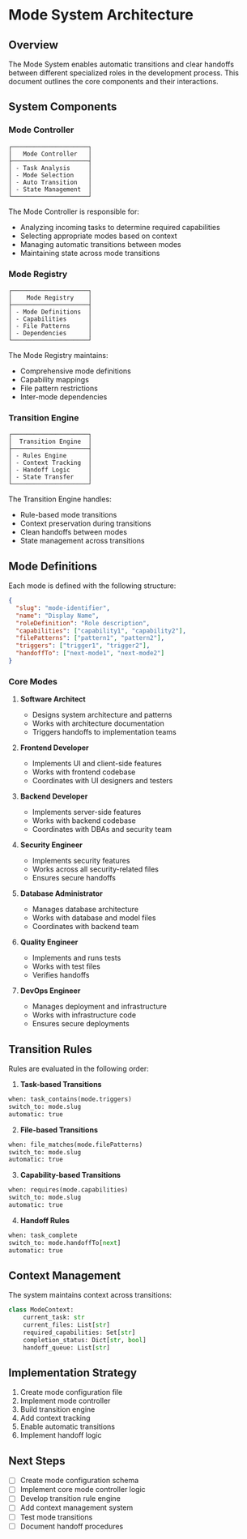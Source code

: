 # Mode System Architecture

## Overview

The Mode System enables automatic transitions and clear handoffs between different specialized roles in the development process. This document outlines the core components and their interactions.

## System Components

### Mode Controller
```
┌─────────────────────┐
│   Mode Controller   │
├─────────────────────┤
│ - Task Analysis     │
│ - Mode Selection    │
│ - Auto Transition   │
│ - State Management  │
└─────────────────────┘
```

The Mode Controller is responsible for:
- Analyzing incoming tasks to determine required capabilities
- Selecting appropriate modes based on context
- Managing automatic transitions between modes
- Maintaining state across mode transitions

### Mode Registry
```
┌─────────────────────┐
│    Mode Registry    │
├─────────────────────┤
│ - Mode Definitions  │
│ - Capabilities      │
│ - File Patterns     │
│ - Dependencies      │
└─────────────────────┘
```

The Mode Registry maintains:
- Comprehensive mode definitions
- Capability mappings
- File pattern restrictions
- Inter-mode dependencies

### Transition Engine
```
┌─────────────────────┐
│  Transition Engine  │
├─────────────────────┤
│ - Rules Engine      │
│ - Context Tracking  │
│ - Handoff Logic     │
│ - State Transfer    │
└─────────────────────┘
```

The Transition Engine handles:
- Rule-based mode transitions
- Context preservation during transitions
- Clean handoffs between modes
- State management across transitions

## Mode Definitions

Each mode is defined with the following structure:

```json
{
  "slug": "mode-identifier",
  "name": "Display Name",
  "roleDefinition": "Role description",
  "capabilities": ["capability1", "capability2"],
  "filePatterns": ["pattern1", "pattern2"],
  "triggers": ["trigger1", "trigger2"],
  "handoffTo": ["next-mode1", "next-mode2"]
}
```

### Core Modes

1. **Software Architect**
   - Designs system architecture and patterns
   - Works with architecture documentation
   - Triggers handoffs to implementation teams

2. **Frontend Developer**
   - Implements UI and client-side features
   - Works with frontend codebase
   - Coordinates with UI designers and testers

3. **Backend Developer**
   - Implements server-side features
   - Works with backend codebase
   - Coordinates with DBAs and security team

4. **Security Engineer**
   - Implements security features
   - Works across all security-related files
   - Ensures secure handoffs

5. **Database Administrator**
   - Manages database architecture
   - Works with database and model files
   - Coordinates with backend team

6. **Quality Engineer**
   - Implements and runs tests
   - Works with test files
   - Verifies handoffs

7. **DevOps Engineer**
   - Manages deployment and infrastructure
   - Works with infrastructure code
   - Ensures secure deployments

## Transition Rules

Rules are evaluated in the following order:

1. **Task-based Transitions**
```python
when: task_contains(mode.triggers)
switch_to: mode.slug
automatic: true
```

2. **File-based Transitions**
```python
when: file_matches(mode.filePatterns)
switch_to: mode.slug
automatic: true
```

3. **Capability-based Transitions**
```python
when: requires(mode.capabilities)
switch_to: mode.slug
automatic: true
```

4. **Handoff Rules**
```python
when: task_complete
switch_to: mode.handoffTo[next]
automatic: true
```

## Context Management

The system maintains context across transitions:

```python
class ModeContext:
    current_task: str
    current_files: List[str]
    required_capabilities: Set[str]
    completion_status: Dict[str, bool]
    handoff_queue: List[str]
```

## Implementation Strategy

1. Create mode configuration file
2. Implement mode controller
3. Build transition engine
4. Add context tracking
5. Enable automatic transitions
6. Implement handoff logic

## Next Steps

- [ ] Create mode configuration schema
- [ ] Implement core mode controller logic
- [ ] Develop transition rule engine
- [ ] Add context management system
- [ ] Test mode transitions
- [ ] Document handoff procedures